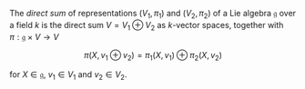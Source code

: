 The *direct sum* of representations $(V_1, \pi_1)$ and $(V_2, \pi_2)$ of a Lie algebra $\mathfrak{g}$ over a field $k$ is the direct sum $V = V_1 \oplus V_2$ as $k$-vector spaces, together with $\pi: \mathfrak{g} \times V \to V$

$$
\pi(X, v_1 \oplus v_2) = \pi_1(X, v_1) \oplus \pi_2(X, v_2)
$$

for $X \in \mathfrak{g}$, $v_1 \in V_1$ and $v_2 \in V_2$.
